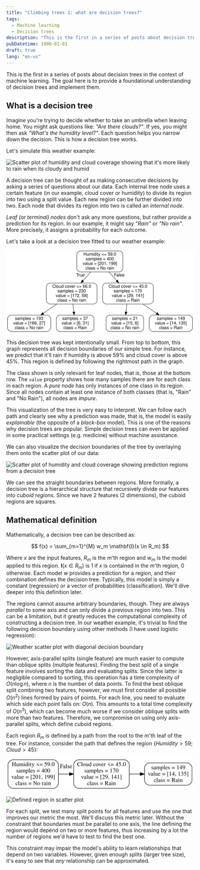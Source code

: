 ```yaml
---
title: "Climbing trees 1: what are decision trees?"
tags:
  - Machine learning
  - Decision trees
description: "This is the first in a series of posts about decision trees in the context of machine learning. The goal here is to provide a foundational understanding of decision trees and implement them."
pubDatetime: 1900-01-01
draft: true
lang: "en-us"
---
```


This is the first in a series of posts about decision trees in the context of machine learning. The goal here is to provide a foundational understanding of decision trees and implement them.

## What is a decision tree

Imagine you're trying to decide whether to take an umbrella when leaving home. You might ask questions like: _"Are there clouds?"_. If yes, you might then ask _"What's the humidity level?"_. Each question helps you narrow down the decision. This is how a decision tree works.

Let's simulate this weather example:

![Scatter plot of humidity and cloud coverage showing that it's more likely to rain when its cloudy and humid](../../assets/images/climbing-trees-1/weather_conditions.png)

A decision tree can be thought of as making consecutive decisions by asking a series of questions about our data.
Each internal tree node uses a certain feature (in our example, cloud cover or humidity) to divide its region into two using a split value. Each new region can be further divided into two. Each node that divides its region into two is called an _internal node_.

_Leaf (or terminal) nodes_ don't ask any more questions, but rather provide a prediction for its region. In our example, it might say _"Rain"_ or _"No rain"_. More precisely, it assigns a probability for each outcome.

Let's take a look at a decision tree fitted to our weather example:

![Graph of decision tree splits](../../assets/images/climbing-trees-1/weather_tree.svg)

This decision tree was kept intentionally small.
From top to bottom, this graph represents all decision boundaries of our simple tree.
For instance, we predict that it'll rain if humidity is above 59% and cloud cover is above 45%.
This region is defined by following the rightmost path in the graph.

The class shown is only relevant for leaf nodes, that is, those at the bottom row.
The `value` property shows how many samples there are for each class in each region.
A _pure node_ has only instances of one class in its region. Since all nodes contain at least one instance of both classes (that is, "Rain" and "No Rain"), all nodes are _impure_.

This visualization of the tree is very easy to interpret. We can follow each path and clearly see why a prediction was made, that is, the model is easily _explainable_ (the opposite of a _black-box_ model). This is one of the reasons why decision trees are popular. Simple decision trees can even be applied in some practical settings (e.g. medicine) without machine assistance.

We can also visualize the decision boundaries of the tree by overlaying them onto the scatter plot of our data:

![Scatter plot of humidity and cloud coverage showing prediction regions from a decision tree](../../assets/images/climbing-trees-1/weather_conditions_with_tree.png)

We can see the straight boundaries between regions. More formally, a decision tree is a hierarchical structure that recursively divide our features into _cuboid regions_. Since we have 2 features (2 dimensions), the cuboid regions are squares.

## Mathematical definition

Mathematically, a decision tree can be described as:

$$
f(x) = \sum_{m=1}^{M} w_m \mathbf{I}(x \in R_m)
$$

Where $x$ are the input features, $R_m$ is the $m$'th region and $w_m$ is the model applied to this region. $\mathbf{I}(x \in R_m)$ is 1 if $x$ is contained in the $m$'th region, 0 otherwise. Each model $w$ provides a prediction for a region, and their combination defines the decision tree. Typically, this model is simply a constant (regression) or a vector of probabilities (classification). We'll dive deeper into this definition later.

The regions cannot assume arbitrary boundaries, though. They are always _parallel_ to some axis and can only divide a previous region into two.
This can be a limitation, but it greatly reduces the computational complexity of constructing a decision tree. In our weather example, it's trivial to find the following decision boundary using other methods (I have used logistic regression):

![Weather scatter plot with diagonal decision boundary](../../assets/images/climbing-trees-1/weather_conditions_boundary.png)

However, axis-parallel splits (single feature) are much easier to compute than oblique splits (multiple features). Finding the best split of a single feature involves sorting the data and evaluating splits.
Since the latter is negligible compared to sorting, this operation has a time complexity of $O(n \log n)$, where $n$ is the number of data points.
To find the best oblique split combining two features, however, we must first consider all possible $O(n^2)$ lines formed by pairs of points.
For each line, you need to evaluate which side each point falls on: $O(n)$. This amounts to a total time complexity of $O(n^3)$, which can become much worse if we consider oblique splits with more than two features.
Therefore, we compromise on using only axis-parallel splits, which define cuboid regions.

Each region $R_m$ is defined by a path from the root to the $m$'th leaf of the tree. For instance, consider the path that defines the region $\{ Humidity > 59; Cloud > 45 \}$:

![Path between the root node and a leaf node](../../assets/images/climbing-trees-1/weather_tree_path.svg)

![Defined region in scatter plot](../../assets/images/climbing-trees-1/weather_conditions_region.png)

For each split, we test many split points for all features and use the one that improves our metric the most. We'll discuss this metric later.
Without the constraint that boundaries must be parallel to one axis, the line defining the region would depend on two or more features, thus increasing by a lot the number of regions we'd have to test to find the best one.

This constraint may impair the model's ability to learn relationships that depend on two variables. However, given enough splits (larger tree size), it's easy to see that _any_ relationship can be approximated.
